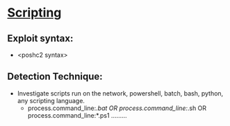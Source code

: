 # [Scripting](https://attack.mitre.org/techniques/T1059/)

## Exploit syntax:
* \<poshc2 syntax\>

## Detection Technique:
* Investigate scripts run on the network, powershell, batch, bash, python, any scripting language.
    * process.command_line:*.bat OR process.command_line:*.sh OR process.command_line:*.ps1 ………

